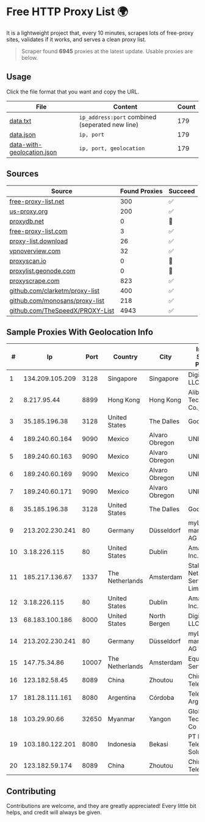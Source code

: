 
# Free HTTP Proxy List 🌍

It is a lightweight project that, every 10 minutes, scrapes lots of free-proxy sites, validates if it works, and serves a clean proxy list.


> Scraper found **6945** proxies at the latest update. Usable proxies are below.

## Usage

Click the file format that you want and copy the URL.


|File|Content|Count|
|----|-------|-----|
|[data.txt](https://raw.githubusercontent.com/themiralay/Proxy-List-World/master/data.txt)|`ip_address:port` combined (seperated new line)|179|
|[data.json](https://raw.githubusercontent.com/themiralay/Proxy-List-World/master/data.json)|`ip, port`|179|
|[data-with-geolocation.json](https://raw.githubusercontent.com/themiralay/Proxy-List-World/master/data-with-geolocation.json)|`ip, port, geolocation`|179|

## Sources

|Source|Found Proxies|Succeed|
|------|-------------|-------|
|[free-proxy-list.net](https://free-proxy-list.net)|300|✅|
|[us-proxy.org](https://www.us-proxy.org)|200|✅|
|[proxydb.net](http://proxydb.net)|0|🚫|
|[free-proxy-list.com](https://free-proxy-list.com/?page=&port=&type%5B%5D=http&type%5B%5D=https&up_time=0&search=Search)|3|✅|
|[proxy-list.download](https://www.proxy-list.download/HTTP)|26|✅|
|[vpnoverview.com](https://vpnoverview.com/privacy/anonymous-browsing/free-proxy-servers)|32|✅|
|[proxyscan.io](https://www.proxyscan.io)|0|🚫|
|[proxylist.geonode.com](https://proxylist.geonode.com/api/proxy-list?limit=300&page=1&sort_by=lastChecked&sort_type=desc&protocols=http,https)|0|🚫|
|[proxyscrape.com](https://api.proxyscrape.com/v2/?request=displayproxies&protocol=http&timeout=10000&country=all&ssl=all&anonymity=all)|823|✅|
|[github.com/clarketm/proxy-list](https://raw.githubusercontent.com/clarketm/proxy-list/master/proxy-list-raw.txt)|400|✅|
|[github.com/monosans/proxy-list](https://raw.githubusercontent.com/monosans/proxy-list/main/proxies/http.txt)|218|✅|
|[github.com/TheSpeedX/PROXY-List](https://raw.githubusercontent.com/TheSpeedX/PROXY-List/master/http.txt)|4943|✅|


## Sample Proxies With Geolocation Info

|#|Ip|Port|Country|City|Internet Service Provider|
|-|--|----|-------|----|-------------------------|
|1|134.209.105.209|3128|Singapore|Singapore|DigitalOcean, LLC|
|2|8.217.95.44|8899|Hong Kong|Hong Kong|Alibaba (US) Technology Co., Ltd.|
|3|35.185.196.38|3128|United States|The Dalles|Google LLC|
|4|189.240.60.164|9090|Mexico|Alvaro Obregon|UNINET|
|5|189.240.60.163|9090|Mexico|Alvaro Obregon|UNINET|
|6|189.240.60.169|9090|Mexico|Alvaro Obregon|UNINET|
|7|189.240.60.171|9090|Mexico|Alvaro Obregon|UNINET|
|8|35.185.196.38|3128|United States|The Dalles|Google LLC|
|9|213.202.230.241|80|Germany|Düsseldorf|myLoc managed IT AG|
|10|3.18.226.115|80|United States|Dublin|Amazon.com, Inc.|
|11|185.217.136.67|1337|The Netherlands|Amsterdam|Stallion Network Services Limited|
|12|3.18.226.115|80|United States|Dublin|Amazon.com, Inc.|
|13|68.183.100.186|8000|United States|North Bergen|DigitalOcean, LLC|
|14|213.202.230.241|80|Germany|Düsseldorf|myLoc managed IT AG|
|15|147.75.34.86|10007|The Netherlands|Amsterdam|Equinix Services|
|16|123.182.58.45|8089|China|Zhoutou|China Telecom|
|17|181.28.111.161|8080|Argentina|Córdoba|Telecom Argentina S.A|
|18|103.29.90.66|32650|Myanmar|Yangon|Global Technology Co|
|19|103.180.122.201|8080|Indonesia|Bekasi|PT Indo Telemedia Solusi|
|20|123.182.59.174|8089|China|Zhoutou|China Telecom|



## Contributing

Contributions are welcome, and they are greatly appreciated! Every
little bit helps, and credit will always be given.

